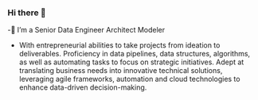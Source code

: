 ### Hi there 👋

<!--
**jgh2i/jgh2i** is a ✨ _special_ ✨ repository because its `README.md` (this file) appears on your GitHub profile.
-->
-🙂 I’m a Senior Data Engineer Architect Modeler
- With entrepreneurial abilities to take projects from ideation to deliverables. 
  Proficiency in data pipelines, data structures, algorithms, as well as automating tasks to focus on
strategic initiatives. Adept at translating business needs into innovative technical solutions,  leveraging agile
frameworks, automation and cloud technologies to enhance data-driven decision-making.

